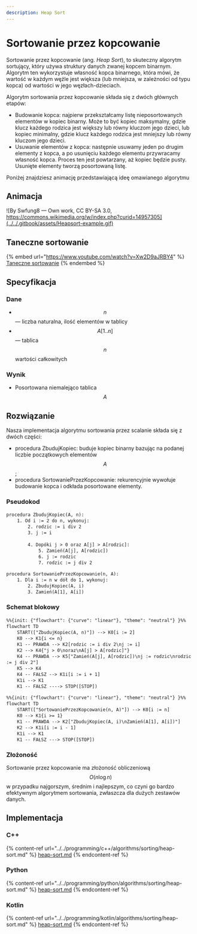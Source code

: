 ```yaml
---
description: Heap Sort
---
```


# Sortowanie przez kopcowanie

Sortowanie przez kopcowanie (ang. *Heap Sort*), to skuteczny algorytm sortujący, który używa struktury danych zwanej kopcem binarnym. Algorytm ten wykorzystuje własność kopca binarnego, która mówi, że wartość w każdym węźle jest większa (lub mniejsza, w zależności od typu kopca) od wartości w jego węzłach-dzieciach.

Algorytm sortowania przez kopcowanie składa się z dwóch głównych etapów:

- Budowanie kopca: najpierw przekształcamy listę nieposortowanych elementów w kopiec binarny. Może to być kopiec maksymalny, gdzie klucz każdego rodzica jest większy lub równy kluczom jego dzieci, lub kopiec minimalny, gdzie klucz każdego rodzica jest mniejszy lub równy kluczom jego dzieci.
- Usuwanie elementów z kopca: następnie usuwamy jeden po drugim elementy z kopca, a po usunięciu każdego elementu przywracamy własność kopca. Proces ten jest powtarzany, aż kopiec będzie pusty. Usunięte elementy tworzą posortowaną listę.

Poniżej znajdziesz animację przedstawiającą ideę omawianego algorytmu

## Animacja

![By Swfung8 — Own work, CC BY-SA 3.0, https://commons.wikimedia.org/w/index.php?curid=14957305](../../.gitbook/assets/Heapsort-example.gif)

## Taneczne sortowanie

{% embed url="https://www.youtube.com/watch?v=Xw2D9aJRBY4" %}
[Taneczne sortowanie](https://www.youtube.com/watch?v=Xw2D9aJRBY4)
{% endembed %}

## Specyfikacja

### Dane

* $$n$$ — liczba naturalna, ilość elementów w tablicy
* $$A[1..n]$$ — tablica $$n$$ wartości całkowitych

### Wynik

* Posortowana niemalejąco tablica $$A$$

## Rozwiązanie

Nasza implementacja algorytmu sortowania przez scalanie składa się z dwóch części:

- procedura ZbudujKopiec: buduje kopiec binarny bazując na podanej liczbie początkowych elementów $$A$$;
- procedura SortowaniePrzezKopcowanie: rekurencyjnie wywołuje budowanie kopca i odkłada posortowane elementy.

### Pseudokod

```
procedura ZbudujKopiec(A, n):
    1. Od i := 2 do n, wykonuj:
        2. rodzic := i div 2
        3. j := i
        
        4. Dopóki j > 0 oraz A[j] > A[rodzic]:
            5. Zamień(A[j], A[rodzic])
            6. j := rodzic
            7. rodzic := j div 2
```
            
```
procedura SortowaniePrzezKopcowanie(n, A):
    1. Dla i := n w dół do 1, wykonuj:
        2. ZbudujKopiec(A, i)
        3. Zamień(A[1], A[i])
```

### Schemat blokowy

```mermaid
%%{init: {"flowchart": {"curve": "linear"}, "theme": "neutral"} }%%
flowchart TD
    START(["ZbudujKopiec(A, n)"]) --> K0[i := 2]
    K0 --> K1{i <= n}
    K1 -- PRAWDA --> K2[rodzic := i div 2\nj := i]
    K2 --> K4{"j > 0\noraz\nA[j] > A[rodzic]"}
    K4 -- PRAWDA --> K5["Zamień(A[j], A[rodzic])\nj := rodzic\nrodzic := j div 2"]
    K5 --> K4
    K4 -- FAŁSZ --> K1i[i := i + 1]
    K1i --> K1
    K1 -- FAŁSZ ----> STOP([STOP])
```

```mermaid
%%{init: {"flowchart": {"curve": "linear"}, "theme": "neutral"} }%%
flowchart TD
    START(["SortowaniePrzezKopcowanie(n, A)"]) --> K0[i := n]
    K0 --> K1{i >= 1}
    K1 -- PRAWDA --> K2["ZbudujKopiec(A, i)\nZamień(A[1], A[i])"]
    K2 --> K1i[i := i - 1]
    K1i --> K1
    K1 -- FAŁSZ ---> STOP([STOP])
```

### Złożoność

Sortowanie przez kopcowanie ma złożoność obliczeniową $$O(n\log{n})$$ w przypadku najgorszym, średnim i najlepszym, co czyni go bardzo efektywnym algorytmem sortowania, zwłaszcza dla dużych zestawów danych.

## Implementacja

### C++

{% content-ref url="../../programming/c++/algorithms/sorting/heap-sort.md" %}
[heap-sort.md](../../programming/c++/algorithms/sorting/heap-sort.md)
{% endcontent-ref %}

### Python

{% content-ref url="../../programming/python/algorithms/sorting/heap-sort.md" %}
[heap-sort.md](../../programming/python/algorithms/sorting/heap-sort.md)
{% endcontent-ref %}

### Kotlin

{% content-ref url="../../programming/kotlin/algorithms/sorting/heap-sort.md" %}
[heap-sort.md](../../programming/kotlin/algorithms/sorting/heap-sort.md)
{% endcontent-ref %}